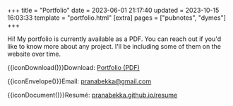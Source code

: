 +++
title = "Portfolio"
date = 2023-06-01 21:17:40
updated = 2023-10-15 16:03:33
template = "portfolio.html"
[extra]
pages = ["pubnotes",
         "dymes"]
+++

Hi! My portfolio is currently available as a PDF.
You can reach out if you'd like to know more about any project.
I'll be including some of them on the website over time.

{{iconDownload()}}Download: [Portfolio (PDF)](/pranabekka-portfolio-2023-06-23-public.pdf)

{{iconEnvelope()}}Email: [pranabekka@gmail.com](mailto:pranabekka@gmail.com)

{{iconDocument()}}Resumé: [pranabekka.github.io/resume](/resume)

<!-- see "portfolio.html" template for "Online Projects" section -->
